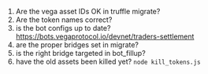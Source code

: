 


1. Are the vega asset IDs OK in truffle migrate?
1. Are the token names correct?
1. is the bot configs up to date? https://bots.vegaprotocol.io/devnet/traders-settlement
1. are the proper bridges set in migrate?
1. is the right bridge targeted in bot_fillup?
1. have the old assets been killed yet? `node kill_tokens.js`
